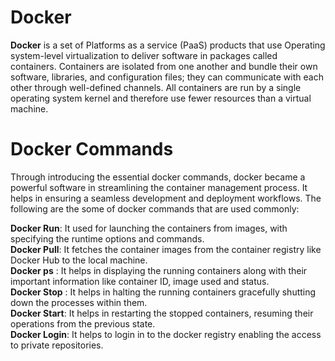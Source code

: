 # Docker
**Docker** is a set of Platforms as a service (PaaS) products that use Operating system-level virtualization to deliver software in packages called containers. Containers are isolated from one another and bundle their own software, libraries, and configuration files; they can communicate with each other through well-defined channels. All containers are run by a single operating system kernel and therefore use fewer resources than a virtual machine.
# Docker Commands
Through introducing the essential docker commands, docker became a powerful software in streamlining the container management process. It helps in ensuring a seamless development and deployment workflows. The following are the some of docker commands that are used commonly:

**Docker Run**: It used for launching the containers from images, with specifying the runtime options and commands.<br/>
**Docker Pull**: It fetches the container images from the container registry like Docker Hub to the local machine.<br/>
**Docker ps** : It helps in displaying the running containers along with their important information like container ID, image used and status.<br/>
**Docker Stop** : It helps in halting the running containers gracefully shutting down the processes within them.<br/>
**Docker Start**: It helps in restarting the stopped containers, resuming their operations from the previous state.<br/>
**Docker Login**: It helps to login in to the docker registry enabling the access to private repositories.<br/>
